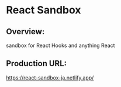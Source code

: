 # React Sandbox

## Overview:

sandbox for React Hooks and anything React

## Production URL:

https://react-sandbox-ja.netlify.app/
